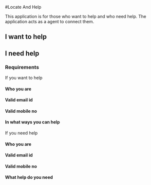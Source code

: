 #Locate And Help

This application is for those who want to help and who need help. The application acts as a agent to connect them.

## I want to help

## I need help


### Requirements
 
  If you want to help
  #### Who you are
  #### Valid email id
  #### Valid mobile no
  #### In what ways you can help
  
  If you need help
   #### Who you are
   #### Valid email id
   #### Valid mobile no
   #### What help do you need
  
